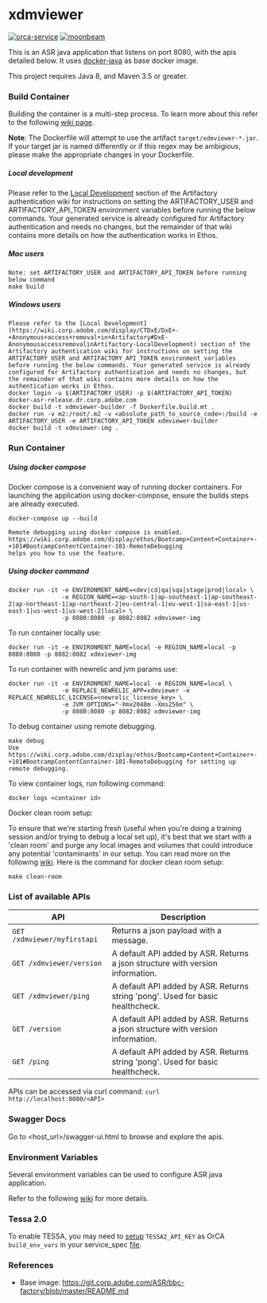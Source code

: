 # xdmviewer

[![orca-service](https://img.shields.io/badge/orca-service-blue.svg?style=flat)](https://orca.ethos.corp.adobe.com/services)
[![moonbeam](https://img.shields.io/badge/ethos-moonbeam-yellow.svg?style=flat)](https://moonbeam.ethos.corp.adobe.com/experience-platform/xdm-viewer)

This is an ASR java application that listens on port 8080, with the apis detailed below. It uses [docker-java](https://git.corp.adobe.com/ASR/docker-java) as base docker image.

This project requires Java 8, and Maven 3.5 or greater.

### Build Container

Building the container is a multi-step process. To learn more about this refer to the following [wiki page](https://wiki.corp.adobe.com/display/CTDxE/make+build+target).

**Note**: The Dockerfile will attempt to use the artifact `target/xdmviewer-*.jar`. If your target jar is named differently or if this regex may be ambigious, please make the appropriate changes in your Dockerfile.

##### Local development

Please refer to the [Local Development](https://wiki.corp.adobe.com/display/CTDxE/DxE+-+Anonymous+access+removal+in+Artifactory#DxE-AnonymousaccessremovalinArtifactory-LocalDevelopment) section of the Artifactory authentication wiki for instructions on setting the ARTIFACTORY_USER and ARTIFACTORY_API_TOKEN environment variables before running the below commands. Your generated service is already configured for Artifactory authentication and needs no changes, but the remainder of that wiki contains more details on how the authentication works in Ethos.

##### Mac users

```
Note: set ARTIFACTORY_USER and ARTIFACTORY_API_TOKEN before running below command
make build
```

##### Windows users

```
Please refer to the [Local Development](https://wiki.corp.adobe.com/display/CTDxE/DxE+-+Anonymous+access+removal+in+Artifactory#DxE-AnonymousaccessremovalinArtifactory-LocalDevelopment) section of the Artifactory authentication wiki for instructions on setting the ARTIFACTORY_USER and ARTIFACTORY_API_TOKEN environment variables before running the below commands. Your generated service is already configured for Artifactory authentication and needs no changes, but the remainder of that wiki contains more details on how the authentication works in Ethos.
docker login -u $(ARTIFACTORY_USER) -p $(ARTIFACTORY_API_TOKEN) docker-asr-release.dr.corp.adobe.com
docker build -t xdmviewer-builder -f Dockerfile.build.mt .
docker run -v m2:/root/.m2 -v <absolute_path_to_source_code>:/build -e ARTIFACTORY_USER -e ARTIFACTORY_API_TOKEN xdmviewer-builder
docker build -t xdmviewer-img .
```

### Run Container

##### Using docker compose

Docker compose is a convenient way of running docker containers. For launching the application using docker-compose, ensure the builds steps are already executed.

```
docker-compose up --build

Remote debugging using docker compose is enabled. https://wiki.corp.adobe.com/display/ethos/Bootcamp+Content+Container+-+101#BootcampContentContainer-101-RemoteDebugging
helps you how to use the feature.
```

##### Using docker command

```
docker run -it -e ENVIRONMENT_NAME=<dev|cd|qa|sqa|stage|prod|local> \
               -e REGION_NAME=<ap-south-1|ap-southeast-1|ap-southeast-2|ap-northeast-1|ap-northeast-2|eu-central-1|eu-west-1|sa-east-1|us-east-1|us-west-1|us-west-2|local> \
               -p 8080:8080 -p 8082:8082 xdmviewer-img
```

To run container locally use:

```
docker run -it -e ENVIRONMENT_NAME=local -e REGION_NAME=local -p 8080:8080 -p 8082:8082 xdmviewer-img
```

To run container with newrelic and jvm params use:

```
docker run -it -e ENVIRONMENT_NAME=local -e REGION_NAME=local \
               -e REPLACE_NEWRELIC_APP=xdmviewer -e REPLACE_NEWRELIC_LICENSE=<newrelic_license_key> \
               -e JVM_OPTIONS="-Xmx2048m -Xms256m" \
               -p 8080:8080 -p 8082:8082 xdmviewer-img
```

To debug container using remote debugging.

```
make debug
Use https://wiki.corp.adobe.com/display/ethos/Bootcamp+Content+Container+-+101#BootcampContentContainer-101-RemoteDebugging for setting up remote debugging.
```

To view container logs, run following command:

```
docker logs <container id>
```

Docker clean room setup:

To ensure that we're starting fresh (useful when you're doing a training session and/or trying to debug a local set up), it's best that we start with a 'clean room' and purge any local images and volumes that could introduce any potential 'contaminants' in our setup. You can read more on the following [wiki](https://wiki.corp.adobe.com/x/khu5TQ). Here is the command for docker clean room setup:

```
make clean-room
```

### List of available APIs

API | Description
--- | ---
`GET /xdmviewer/myfirstapi` | Returns a json payload with a message.
`GET /xdmviewer/version` | A default API added by ASR. Returns a json structure with version information.
`GET /xdmviewer/ping` | A default API added by ASR. Returns string 'pong'. Used for basic healthcheck.
`GET /version` | A default API added by ASR. Returns a json structure with version information.
`GET /ping` | A default API added by ASR. Returns string 'pong'. Used for basic healthcheck.


APIs can be accessed via curl command: `curl http://localhost:8080/<API>`




### Swagger Docs 
 Go to &lt;host_url&gt;/swagger-ui.html to browse and explore the apis.

### Environment Variables


Several environment variables can be used to configure ASR java application.

Refer to the following [wiki](https://wiki.corp.adobe.com/display/CTDxE/docker-java) for more details.

### Tessa 2.0

To enable TESSA, you may need to [setup](https://git.corp.adobe.com/SharedCloud/tessa-maven-plugin#plugin-execution) `TESSA2_API_KEY` as OrCA `build_env_vars` in your service_spec [file](https://git.corp.adobe.com/adobe-platform/service-spec/blob/45dec163fd4b0d8694714dcd675d37d524b9a67a/spec.yaml#L140).

### References

  * Base image: https://git.corp.adobe.com/ASR/bbc-factory/blob/master/README.md